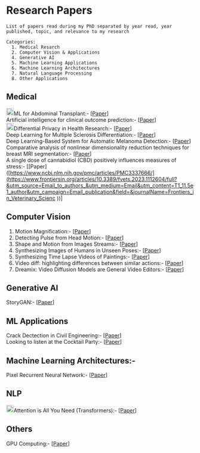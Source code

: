 # Research Papers
```
List of papers read during my PhD separated by year read, year published, topic, and relevance to my research

Categories:
  1. Medical Resarch
  2. Computer Vision & Applications
  4. Generative AI
  5. Machine Learning Applications
  6. Machine Learning Architectures
  7. Natural Language Processing 
  8. Other Applications
```

## Medical
<img src="https://user-images.githubusercontent.com/34732790/236634238-7744bf8c-56f3-4882-be47-aaa37b51de69.png"  width="20" height="20">ML for Abdominal Transplant:- [[Paper](https://doi-org.ezproxy.rice.edu/10.1111/ctr.14951)]<br>
Artificial intelligence for clinical outcome prediction:- [[Paper](https://scholar.google.com/citations?view_op=view_citation&hl=en&user=GgF8zHcAAAAJ&citation_for_view=GgF8zHcAAAAJ:5nxA0vEk-isC)]<br>
<img src="https://user-images.githubusercontent.com/34732790/236634238-7744bf8c-56f3-4882-be47-aaa37b51de69.png"  width="20" height="20">Differential Privacy in Health Research:- [[Paper](https://academic.oup.com/jamia/article/28/10/2269/6333353#google_vignette)]<br>
Deep Learning for Multiple Sclerosis Differentiation:- [[Paper](https://ieeexplore.ieee.org/abstract/document/10023977)]<br>
Deep Learning-Based System for Automatic Melanoma Detection:- [[Paper](https://ieeexplore.ieee.org/abstract/document/8945133)]<br>
Comparative analysis of nonlinear dimensionality reduction techniques for breast MRI segmentation:- [[Paper](https://www.ncbi.nlm.nih.gov/pmc/articles/PMC3337666/)]<br>
A single dose of cannabidiol (CBD) positively influences measures of stress:- [[Paper]([https://www.ncbi.nlm.nih.gov/pmc/articles/PMC3337666/](https://www.frontiersin.org/articles/10.3389/fvets.2023.1112604/full?&utm_source=Email_to_authors_&utm_medium=Email&utm_content=T1_11.5e1_author&utm_campaign=Email_publication&field=&journalName=Frontiers_in_Veterinary_Scienc
))]<br>

## Computer Vision
1. Motion Magnification:- [[Paper](https://dl.acm.org/doi/10.1145/1073204.1073223)]<br>
2. Detecting Pulse from Head Motion:- [[Paper](https://openaccess.thecvf.com/content_cvpr_2013/html/Balakrishnan_Detecting_Pulse_from_2013_CVPR_paper.html)]<br>
3. Shape and Motion from Images Streams:- [[Paper](http://www.eecs.berkeley.edu/~yang/courses/cs294-6/papers/TomasiC_Shape%20and%20motion%20from%20image%20streams%20under%20orthography.pdf)]<br>
4. Synthesizing Images of Humans in Unseen Poses:- [[Paper](https://arxiv.org/abs/1804.07739)]<br>
5. Synthesizing Time Lapse Videos of Paintings:- [[Paper](https://arxiv.org/abs/2001.01026)]<br>
6. Video diff: highlighting differences between similar actions:- [[Paper](https://dl.acm.org/doi/10.1145/2816795.2818125)]<br>
7. Dreamix: Video Diffusion Models are General Video Editors:- [[Paper](https://arxiv.org/abs/2302.01329)]<br>

## Generative AI
StoryGAN:- [[Paper](https://openaccess.thecvf.com/content_CVPR_2019/html/Li_StoryGAN_A_Sequential_Conditional_GAN_for_Story_Visualization_CVPR_2019_paper.html)]<br>

## ML Applications
Crack Dectection in Civil Engineering:- [[Paper](https://www.sciencedirect.com/science/article/abs/pii/S0952197622004687)]<br>
Looking to listen at the Cocktail Party:- [[Paper](https://arxiv.org/abs/1804.03619)]

## Machine Learning Architectures:-
Pixel Recurrent Neural Network:- [[Paper](https://proceedings.mlr.press/v48/oord16.html)]<br>

## NLP
<img src="https://user-images.githubusercontent.com/34732790/236634238-7744bf8c-56f3-4882-be47-aaa37b51de69.png"  width="20" height="20">Attention is All You Need (Transformers):- [[Paper](https://arxiv.org/abs/1706.03762)]

## Others
GPU Computing:- [[Paper](https://ieeexplore.ieee.org/document/4490127)]

